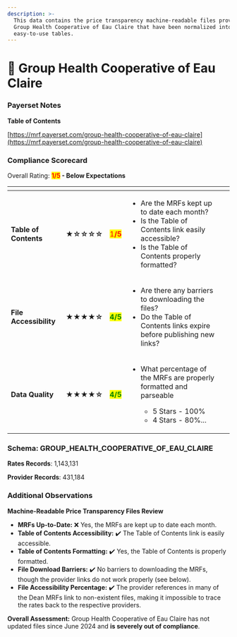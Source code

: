 ```yaml
---
description: >-
  This data contains the price transparency machine-readable files provided by
  Group Health Cooperative of Eau Claire that have been normalized into
  easy-to-use tables.
---
```


# 🔴 Group Health Cooperative of Eau Claire

### Payerset Notes

**Table of Contents**

[https://mrf.payerset.com/group-health-cooperative-of-eau-claire](https://mrf.payerset.com/group-health-cooperative-of-eau-claire)

### Compliance Scorecard

Overall Rating: <mark style="color:red;">**1/5**</mark>**&#x20;- Below Expectations**

<table data-view="cards"><thead><tr><th></th><th></th><th></th><th></th><th data-hidden data-card-cover data-type="files"></th></tr></thead><tbody><tr><td><strong>Table of Contents</strong></td><td><strong>★☆☆☆☆</strong></td><td><mark style="color:red;">1<strong>/5</strong></mark></td><td><ul><li>Are the MRFs kept up to date each month? </li><li>Is the Table of Contents link easily accessible?</li><li>Is the Table of Contents properly formatted?</li></ul></td><td></td></tr><tr><td><strong>File Accessibility</strong></td><td><strong>★★★★☆</strong></td><td><mark style="color:green;"><strong>4/5</strong></mark></td><td><ul><li>Are there any barriers to downloading the files?</li><li>Do the Table of Contents links expire before publishing new links?</li></ul></td><td></td></tr><tr><td><strong>Data Quality</strong></td><td><strong>★★★★☆</strong></td><td><mark style="color:green;"><strong>4/5</strong></mark></td><td><ul><li><p>What percentage of the MRFs are properly formatted and parseable</p><ul><li>5 Stars - 100%</li><li>4 Stars - 80%...</li></ul></li></ul></td><td></td></tr></tbody></table>

### Schema: GROUP\_HEALTH\_COOPERATIVE\_OF\_EAU\_CLAIRE

**Rates Records**: 1,143,131

**Provider Records**: 431,184

### Additional Observations

**Machine-Readable Price Transparency Files Review**

* **MRFs Up-to-Date:** ❌ Yes, the MRFs are kept up to date each month.
* **Table of Contents Accessibility:** ✔️ The Table of Contents link is easily accessible.
* **Table of Contents Formatting:** ✔️ Yes, the Table of Contents is properly formatted.
* **File Download Barriers:** ✔️ No barriers to downloading the MRFs, though the provider links do not work properly (see below).
* **File Accessibility Percentage:** ✔️ The provider references in many of the Dean MRFs link to non-existent files, making it impossible to trace the rates back to the respective providers.

**Overall Assessment:** Group Health Cooperative of Eau Claire has not updated files since June 2024 and **is severely out of compliance**.

